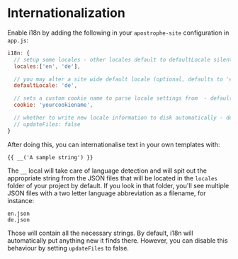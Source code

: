 # Internationalization

Enable i18n by adding the following in your `apostrophe-site` configuration in `app.js`:

```javascript
i18n: {
  // setup some locales - other locales default to defaultLocale silently
  locales:['en', 'de'],

  // you may alter a site wide default locale (optional, defaults to 'en')
  defaultLocale: 'de',

  // sets a custom cookie name to parse locale settings from  - defaults to apos_language (optional)
  cookie: 'yourcookiename',

  // whether to write new locale information to disk automatically - defaults to true (you will want to shut it off in production)
  // updateFiles: false
}
```

After doing this, you can internationalise text in your own templates with:

```
{{ __('A sample string') }}
```

The `__` local will take care of language detection and will spit out the appropriate string from the JSON files that will be located in the `locales` folder of your project by default. If you look in that folder, you'll see multiple JSON files with a two letter language abbreviation as a filename, for instance:

```
en.json
de.json
```

Those will contain all the necessary strings. By default, i18n will automatically put anything new it finds there. However, you can disable this behaviour by setting `updateFiles` to false.
